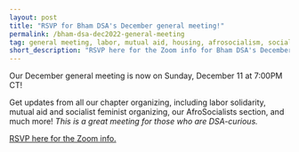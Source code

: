 ```yaml
---
layout: post
title: "RSVP for Bham DSA's December general meeting!"
permalink: /bham-dsa-dec2022-general-meeting
tag: general meeting, labor, mutual aid, housing, afrosocialism, socialist feminism
short_description: "RSVP here for the Zoom info for Bham DSA's December general meeting on Sunday, December 11 at 7:00PM CT."
---
```


Our December general meeting is now on Sunday, December 11 at 7:00PM CT!

Get updates from all our chapter organizing, including labor solidarity, mutual aid and socialist feminist organizing, our AfroSocialists section, and much more! <i>This is a great meeting for those who are DSA-curious.</i>

[RSVP here for the Zoom info.](https://actionnetwork.org/events/bham-dsa-dec2022-general-meeting)
